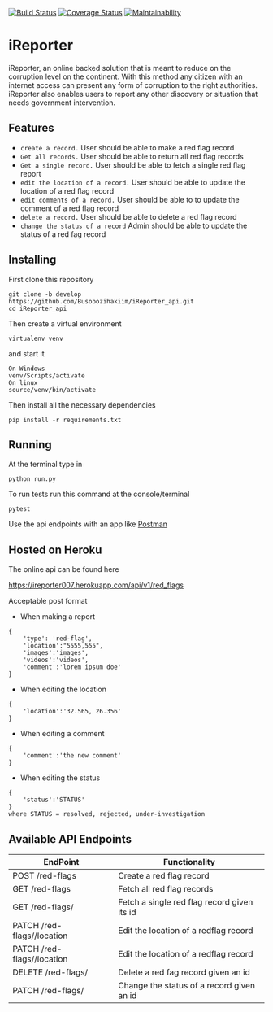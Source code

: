[![Build Status](https://travis-ci.com/Busobozihakiim/iReporter_api.svg?branch=develop)](https://travis-ci.com/Busobozihakiim/iReporter_api)
[![Coverage Status](https://coveralls.io/repos/github/Busobozihakiim/iReporter_api/badge.svg?branch=develop)](https://coveralls.io/github/Busobozihakiim/iReporter_api?branch=develop)
[![Maintainability](https://api.codeclimate.com/v1/badges/df1e6df22422268f450d/maintainability)](https://codeclimate.com/github/Busobozihakiim/iReporter_api/maintainability)
# iReporter
iReporter, an online backed solution that is meant to reduce on the corruption level on the continent. With this method any citizen with an internet access can present any form of corruption to the right authorities.
iReporter also enables users to report any other discovery or situation that needs government intervention.

## Features
- `create a record.` User should be able to make a red flag record
- `Get all records.` User should be able to return all red flag  records
- `Get a single record.` User should be able to fetch a single red flag report
- `edit the location of a record.` User should be able to update the location of a red flag record
- `edit comments of a record.`  User should be able to to update the comment of a red flag record
- `delete a record.` User should be able to delete a red flag record
- `change the status of a record` Admin should be able to update the status of a red fag record

## Installing
First clone this repository

```
git clone -b develop https://github.com/Busobozihakiim/iReporter_api.git 
cd iReporter_api
```

Then create a virtual environment
```
virtualenv venv
```
and start it
```
On Windows
venv/Scripts/activate
On linux
source/venv/bin/activate
```

Then install all the necessary dependencies
```
pip install -r requirements.txt
```

## Running
At the terminal type in
```
python run.py
```

To run tests run this command at the console/terminal
```
pytest
```

Use the api endpoints with an app like [Postman](https://www.getpostman.com/apps) 

## Hosted on Heroku
The online api can be found here

https://ireporter007.herokuapp.com/api/v1/red_flags

Acceptable post format
- When making a report
```
{
    'type': 'red-flag',
    'location':"5555,555",
    'images':'images',
    'videos':'videos',
    'comment':'lorem ipsum doe'
}
```
- When editing the location
```
{
    'location':'32.565, 26.356'
}
```
- When editing a comment
```
{
    'comment':'the new comment'
}
```
- When editing the status
```
{
    'status':'STATUS'
}
where STATUS = resolved, rejected, under-investigation
```

## Available API Endpoints
|  EndPoint  |  Functionality  |
| ------------- | ------------- |
| POST /red-flags | Create a red flag record |
| GET /red-flags | Fetch all red flag records |
| GET /red-flags/<red-flag-id>| Fetch a single red flag record given its id |
| PATCH /red-flags/<red-flag-id>/location| Edit the location of a redflag record |
| PATCH /red-flags/<red-flag-id>/location| Edit the location of a redflag record |
| DELETE /red-flags/<red-flag-id>| Delete a red fag record given an id |
| PATCH /red-flags/<red-flag-id>| Change the status of a record given an id |